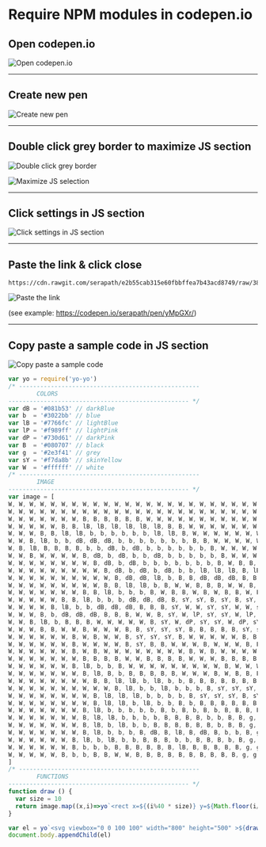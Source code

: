 # Require NPM modules in codepen.io

## Open codepen.io
![Open codepen.io](https://github.com/wizardamigosinstitute/service/blob/master/curriculum/newLessons/ASSETS/codepen1.png?raw=true)

---
## Create new pen
![Create new pen](https://github.com/wizardamigosinstitute/service/blob/master/curriculum/newLessons/ASSETS/codepen2.png?raw=true)

---
## Double click grey border to maximize JS section
![Double click grey border](https://github.com/wizardamigosinstitute/service/blob/master/curriculum/newLessons/ASSETS/codepen4.png?raw=true)

![Maximize JS selection](https://github.com/wizardamigosinstitute/service/blob/master/curriculum/newLessons/ASSETS/codepen5.png?raw=true)

---
## Click settings in JS section
![Click settings in JS section](https://github.com/wizardamigosinstitute/service/blob/master/curriculum/newLessons/ASSETS/codepen6.png?raw=true)

---
## Paste the link & click close
```
https://cdn.rawgit.com/serapath/e2b55cab315e60fbbffea7b43acd8749/raw/389f01f5042b490569f956ca2748567f00fade7e/require.js
```

![Paste the link](https://github.com/wizardamigosinstitute/service/blob/master/curriculum/newLessons/ASSETS/codepen6.png?raw=true)

(see example: https://codepen.io/serapath/pen/yMpGXr/)

---
## Copy paste a sample code in JS section
![Copy paste a sample code](https://github.com/wizardamigosinstitute/service/blob/master/curriculum/newLessons/ASSETS/codepen7.png?raw=true)

```js
var yo = require('yo-yo')
/* ---------------------------------------------------
		COLORS
--------------------------------------------------- */
var dB = '#081b53' // darkBlue
var b  = '#3022bb' // blue
var lB = '#7766fc' // lightBlue
var lP = '#f989ff' // lightPink
var dP = '#730d61' // darkPink
var B  = '#080707' // black
var g  = '#2e3f41' // grey
var sY = '#f7da8b' // skinYellow
var W  = '#ffffff' // white
/* ---------------------------------------------------
		IMAGE
--------------------------------------------------- */
var image = [
W, W, W, W, W, W, W, W, W, W, W, W, W, W, W, W, W, W, W, W, W, W, W, W, W, W, W, W, W, W, W, W, W, W, W, W, W, W, W, W,
W, W, W, W, W, W, W, W, W, W, W, W, W, W, W, W, W, W, W, W, W, W, W, W, W, W, W, W, W, W, W, W, W, W, W, W, W, W, W, W,
W, W, W, W, W, W, W, B, B, B, B, B, B, W, W, W, W, W, W, W, W, W, W, W, W, W, W, W, W, W, W, W, W, W, W, W, W, W, W, W,
W, W, W, W, W, B, B, lB, lB, lB, lB, lB, lB, B, B, W, W, W, W, W, W, W, W, W, W, W, W, W, W, W, W, W, W, W, W, W, W, W, W, W,
W, W, W, B, B, lB, lB, b, b, b, b, b, b, lB, lB, B, W, W, W, W, W, W, W, W, W, W, W, W, W, W, W, W, W, W, W, W, W, W, W, W,
W, W, B, lB, b, b, dB, dB, dB, b, b, b, b, b, b, b, B, B, W, W, W, W, W, W, W, W, W, W, W, W, W, W, W, W, W, W, W, W, W, W,
W, B, lB, B, B, B, B, b, b, dB, b, dB, b, b, b, b, b, b, B, W, W, W, W, W, W, W, W, W, W, W, W, W, W, W, W, W, W, W, W, W,
W, W, B, W, W, W, W, B, dB, b, dB, b, b, dB, b, b, b, b, b, B, W, W, W, W, W, W, W, W, W, W, W, W, W, W, W, W, W, W, W, W,
W, W, W, W, W, W, W, W, B, dB, b, dB, b, b, b, b, b, b, b, B, W, B, B, B, B, B, B, W, W, W, W, W, W, W, W, W, W, W, W, W,
W, W, W, W, W, W, W, W, W, B, dB, b, dB, b, dB, b, b, lB, lB, lB, B, lB, b, dB, b, b, b, B, W, W, W, W, W, W, W, W, W, W, W, W,
W, W, W, W, W, W, W, W, W, W, B, dB, dB, lB, b, B, B, dB, dB, dB, B, B, dB, b, dB, B, B, W, W, W, W, W, W, W, W, W, W, W, W, W,
W, W, W, W, W, W, W, W, W, B, B, lB, lB, b, B, W, W, B, B, B, W, W, B, dB, B, W, W, W, W, W, W, W, W, W, W, W, W, W, W, W,
W, W, W, W, W, W, W, B, B, lB, b, b, b, B, W, B, B, W, B, W, B, B, W, B, W, W, W, W, W, W, W, W, W, W, W, W, W, W, W, W,
W, W, W, W, W, B, B, lB, b, b, b, dB, dB, dB, B, sY, sY, B, sY, B, sY, sY, B, B, B, W, W, W, W, W, W, W, W, W, W, W, W, W, W, W,
W, W, W, W, B, lB, b, b, dB, dB, dB, B, B, B, sY, W, W, sY, sY, W, W, sY, B, B, W, B, W, W, W, W, W, W, W, W, W, W, W, W, W, W,
W, W, W, B, b, dB, dB, dB, B, B, B, W, W, B, sY, W, lP, sY, sY, W, lP, sY, sY, B, W, B, W, W, W, W, W, W, W, W, W, W, W, W, W, W,
W, W, B, lB, b, B, B, B, W, W, W, W, W, B, sY, W, dP, sY, sY, W, dP, sY, sY, B, W, B, W, W, W, W, W, W, W, W, W, W, W, W, W, W,
W, W, W, B, B, W, W, B, W, W, W, B, B, sY, sY, sY, B, B, B, B, B, sY, sY, B, W, W, B, W, W, W, W, W, W, W, W, W, W, W, W, W,
W, W, W, W, W, W, B, W, B, W, W, B, sY, sY, sY, B, W, W, W, W, W, B, B, W, W, B, W, W, W, W, W, W, W, W, W, W, W, W, W, W,
W, W, W, W, W, W, B, W, W, W, W, B, sY, B, B, W, W, W, B, W, W, W, B, B, W, W, B, W, W, W, W, W, W, W, W, W, W, W, W, W,
W, W, W, W, W, W, B, W, B, W, W, W, W, W, W, W, W, B, W, B, W, W, W, W, B, B, W, W, W, W, W, W, W, W, W, W, W, W, W, W,
W, W, W, W, W, W, W, B, B, B, B, W, W, B, B, B, B, W, W, W, B, B, B, B, W, B, W, B, B, B, B, B, B, B, W, W, W, W, W, W,
W, W, W, W, W, W, B, lB, b, b, B, W, W, W, W, W, W, W, W, W, B, W, W, W, B, W, W, B, g, g, g, g, g, B, W, W, W, W, W, W,
W, W, W, W, W, W, W, B, lB, B, b, B, B, B, B, B, W, W, W, B, W, B, B, B, B, B, W, B, g, g, g, g, g, B, W, W, W, W, W, W,
W, W, W, W, W, W, W, W, B, B, lB, lB, b, lB, b, b, B, B, B, B, B, B, B, B, sY, sY, B, g, g, g, g, g, B, W, W, W, W, W,
W, W, W, W, W, W, W, W, W, W, B, lB, b, b, lB, b, b, b, B, sY, sY, sY, B, sY, sY, B, sY, sY, B, g, g, g, g, g, B, W, W, W, W, W, W, W,
W, W, W, W, W, W, W, W, B, lB, lB, lB, b, b, b, b, B, sY, sY, sY, B, sY, sY, B, B, B, g, g, g, g, g, B, W, W, W, W, W, W, W, W,
W, W, W, W, W, W, W, W, B, lB, lB, b, lB, b, b, B, b, B, B, B, B, B, B, B, B, g, B, B, B, B, B, B, W, W, W, W, W, W, W, W, W,
W, W, W, W, W, W, W, B, lB, b, b, b, b, b, B, b, B, b, B, b, B, B, B, B, B, B, B, B, B, B, B, B, B, W, W, W, W, W, W,
W, W, W, W, W, W, W, B, lB, lB, b, b, b, b, B, B, B, B, b, b, B, B, g, g, g, g, g, g, g, g, g, g, g, g, B, W, W, W, W, W,
W, W, W, W, W, W, W, B, lB, b, lB, b, b, B, B, B, B, B, B, b, B, B, g, g, g, g, g, g, g, g, g, g, g, g, B, W, W, W, W, W,
W, W, W, W, W, W, W, B, lB, b, b, b, B, dB, B, lB, B, dB, B, b, b, B, g, g, B, B, B, B, B, B, B, B, g, g, B, W, W, W, W, W,
W, W, W, W, W, W, B, lB, b, lB, b, b, B, B, B, b, b, B, B, B, b, B, g, g, B, W, W, W, W, W, W, B, g, g, B, W, W, W, W, W,
W, W, W, W, W, W, B, b, b, b, B, B, B, B, B, B, lB, B, B, B, B, B, g, g, B, W, W, W, W, W, W, B, g, g, B, W, W, W, W, W,
W, W, W, W, W, B, b, b, B, B, W, W, B, B, B, B, B, B, B, B, B, B, g, g, B, W, W, W, W, W, W, B, g, g, B, W, W, W, W, W
]
/* ---------------------------------------------------
		FUNCTIONS
--------------------------------------------------- */
function draw () {
  var size = 10
  return image.map((x,i)=>yo`<rect x=${(i%40 * size)} y=${Math.floor(i/40)*size} width=${size} height=${size} fill='${x}'>`)
}

var el = yo`<svg viewbox="0 0 100 100" width="800" height="500" >${draw()} </svg>`
document.body.appendChild(el)
```
